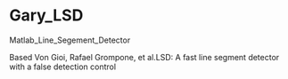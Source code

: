 # Gary_LSD
Matlab_Line_Segement_Detector

Based Von Gioi, Rafael Grompone, et al.LSD: A fast line segment detector with a false detection control
